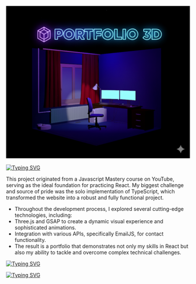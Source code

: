 <img src='/public/images/portfolio_3d_readme.png'>

[![Typing SVG](https://readme-typing-svg.demolab.com?font=BBH+Sans+Hegarty&pause=1000&color=00E9F7&width=435&lines=About+the+project)](https://git.io/typing-svg)

<p> This project originated from a Javascript Mastery course on YouTube, serving as the ideal foundation for practicing React. My biggest challenge and source of pride was the solo implementation of TypeScript, which transformed the website into a robust and fully functional project.
 </p>

<p> 
<ul>
  <li>
    Throughout the development process, I explored several cutting-edge technologies, including:
  </li>
    <li>
    Three.js and GSAP to create a dynamic visual experience and sophisticated animations.
  </li>
    
  <li>
    Integration with various APIs, specifically EmailJS, for contact functionality. 
  </li>
    
  <li>
    The result is a portfolio that demonstrates not only my skills in React but also my ability to tackle and overcome complex technical challenges.
  </li>
</ul>
</p>

[![Typing SVG](https://readme-typing-svg.demolab.com?font=BBH+Sans+Hegarty&pause=1000&color=00E9F7&width=435&lines=Technologies)](https://git.io/typing-svg)

[![Typing SVG](https://readme-typing-svg.demolab.com?font=BBH+Sans+Hegarty&pause=1000&color=00E9F7&width=435&lines=Author)](https://git.io/typing-svg)